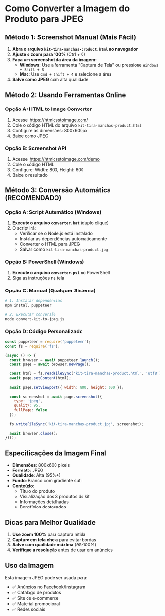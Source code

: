 # Como Converter a Imagem do Produto para JPEG

## Método 1: Screenshot Manual (Mais Fácil)

1. **Abra o arquivo `kit-tira-manchas-product.html` no navegador**
2. **Ajuste o zoom para 100%** (Ctrl + 0)
3. **Faça um screenshot da área da imagem:**
   - **Windows**: Use a ferramenta "Captura de Tela" ou pressione `Windows + Shift + S`
   - **Mac**: Use `Cmd + Shift + 4` e selecione a área
4. **Salve como JPEG** com alta qualidade

## Método 2: Usando Ferramentas Online

### Opção A: HTML to Image Converter
1. Acesse: https://htmlcsstoimage.com/
2. Cole o código HTML do arquivo `kit-tira-manchas-product.html`
3. Configure as dimensões: 800x600px
4. Baixe como JPEG

### Opção B: Screenshot API
1. Acesse: https://htmlcsstoimage.com/demo
2. Cole o código HTML
3. Configure: Width: 800, Height: 600
4. Baixe o resultado

## Método 3: Conversão Automática (RECOMENDADO)

### Opção A: Script Automático (Windows)
1. **Execute o arquivo `converter.bat`** (duplo clique)
2. O script irá:
   - Verificar se o Node.js está instalado
   - Instalar as dependências automaticamente
   - Converter o HTML para JPEG
   - Salvar como `kit-tira-manchas-product.jpg`

### Opção B: PowerShell (Windows)
1. **Execute o arquivo `converter.ps1`** no PowerShell
2. Siga as instruções na tela

### Opção C: Manual (Qualquer Sistema)
```bash
# 1. Instalar dependências
npm install puppeteer

# 2. Executar conversão
node convert-kit-to-jpeg.js
```

### Opção D: Código Personalizado
```javascript
const puppeteer = require('puppeteer');
const fs = require('fs');

(async () => {
  const browser = await puppeteer.launch();
  const page = await browser.newPage();
  
  const html = fs.readFileSync('kit-tira-manchas-product.html', 'utf8');
  await page.setContent(html);
  
  await page.setViewport({ width: 800, height: 600 });
  
  const screenshot = await page.screenshot({
    type: 'jpeg',
    quality: 95,
    fullPage: false
  });
  
  fs.writeFileSync('kit-tira-manchas-product.jpg', screenshot);
  
  await browser.close();
})();
```

## Especificações da Imagem Final

- **Dimensões**: 800x600 pixels
- **Formato**: JPEG
- **Qualidade**: Alta (95%+)
- **Fundo**: Branco com gradiente sutil
- **Conteúdo**: 
  - Título do produto
  - Visualização dos 3 produtos do kit
  - Informações detalhadas
  - Benefícios destacados

## Dicas para Melhor Qualidade

1. **Use zoom 100%** para captura nítida
2. **Capture em tela cheia** para evitar bordas
3. **Salve com qualidade máxima** (95-100%)
4. **Verifique a resolução** antes de usar em anúncios

## Uso da Imagem

Esta imagem JPEG pode ser usada para:
- ✅ Anúncios no Facebook/Instagram
- ✅ Catálogo de produtos
- ✅ Site de e-commerce
- ✅ Material promocional
- ✅ Redes sociais


